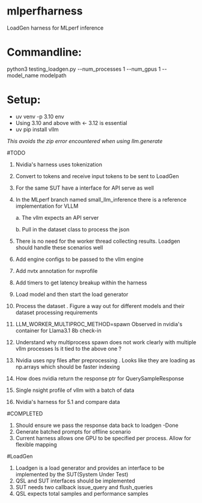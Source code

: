 # mlperfharness
LoadGen harness for MLperf inference 


# Commandline:
   python3 testing_loadgen.py --num_processes 1 --num_gpus 1 --model_name modelpath
   
# Setup:
  - uv venv -p 3.10 env
  - Using 3.10 and above with <- 3.12 is essential
  - uv pip install vllm
    
 *This avoids the zip error encountered when using llm.generate*

#TODO
 1. Nvidia's harness uses tokenization
 2. Convert to tokens and receive input tokens to be sent to LoadGen 
 4. For the same SUT have a interface for API serve as well
 5. In the MLperf branch named small_llm_inference there is a reference implementation for VLLM

    a. The vllm expects an API server
    
    b. Pull in the dataset class to process the json
 8. There is no need for the worker thread collecting results. Loadgen should handle these scenarios well
 9. Add engine configs to be passed to the vllm engine
 10. Add nvtx annotation for nvprofile
 11. Add timers to get latency breakup within the harness
 12. Load model and then start the load generator
 13. Process the dataset . Figure a way out for different models and their dataset processing requirements
 14. LLM_WORKER_MULTIPROC_METHOD=spawn Observed in nvidia's container for Llama3.1 8b check-in
 15. Understand why multiprocess spawn does not work clearly with multiple vllm processes Is it tied to the above one ?
 16. Nvidia uses npy files after preprocessing . Looks like they are loading as np.arrays which should be faster indexing 
 17. How does nvidia return the response ptr for QuerySampleResponse
 18. Single nsight profile of vllm with a batch of data
 19. Nvidia's harness for 5.1 and compare data


#COMPLETED

 1. Should ensure we pass the response data back to loadgen -Done
 2. Generate batched prompts for offline scenario
 3. Current harness allows one GPU to be specified per process. Allow for flexible mapping

#LoadGen 
1. Loadgen is a load generator and provides an interface to be implemented by the SUT(System Under Test)
2. QSL and SUT interfaces should be implemented
3. SUT needs two callback issue_query and flush_queries
4. QSL expects total samples and performance samples
